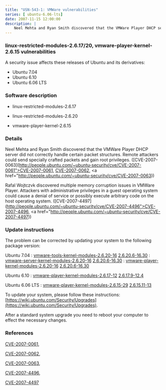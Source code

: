 ```yaml
---
title: "USN-543-1: VMWare vulnerabilities"
series: [ ubuntu-6.06-lts]
date: 2007-11-15 12:00:00
description: |
    Neel Mehta and Ryan Smith discovered that the VMWare Player DHCP server did not correctly handle certain packet structures.  Remote attackers could send specially crafted packets and gain root privileges. ([CVE-2007-0063](http://people.ubuntu.com/~ubuntu-security/cve/CVE-2007-0061">CVE-2007-0061</a>, <a href="http://people.ubuntu.com/~ubuntu-security/cve/CVE-2007-0062">CVE-2007-0062</a>, <a href="http://people.ubuntu.com/~ubuntu-security/cve/CVE-2007-0063))
--- 
```

 
### linux-restricted-modules-2.6.17/20, vmware-player-kernel-2.6.15 vulnerabilities

A security issue affects these releases of Ubuntu and its derivatives:

* Ubuntu 7.04
* Ubuntu 6.10
* Ubuntu 6.06 LTS

### Software description

* linux-restricted-modules-2.6.17 

* linux-restricted-modules-2.6.20 

* vmware-player-kernel-2.6.15 

### Details

Neel Mehta and Ryan Smith discovered that the VMWare Player DHCP server did not correctly handle certain packet structures. Remote attackers could send specially crafted packets and gain root privileges. ([CVE-2007-0063](http://people.ubuntu.com/~ubuntu-security/cve/CVE-2007-0061">CVE-2007-0061</a>, <a href="http://people.ubuntu.com/~ubuntu-security/cve/CVE-2007-0062">CVE-2007-0062</a>, <a href="http://people.ubuntu.com/~ubuntu-security/cve/CVE-2007-0063))

Rafal Wojtczvk discovered multiple memory corruption issues in VMWare Player. Attackers with administrative privileges in a guest operating system could cause a denial of service or possibly execute arbitrary code on the host operating system. ([CVE-2007-4497](http://people.ubuntu.com/~ubuntu-security/cve/CVE-2007-4496">CVE-2007-4496</a>, <a href="http://people.ubuntu.com/~ubuntu-security/cve/CVE-2007-4497)) 

### Update instructions

The problem can be corrected by updating your system to the following package version:

Ubuntu 7.04
 : [vmware-tools-kernel-modules-2.6.20-16](https://launchpad.net/ubuntu/+source/linux-restricted-modules-2.6.20) <span> [2.6.20.6-16.30](https://launchpad.net/ubuntu/+source/linux-restricted-modules-2.6.20/2.6.20.6-16.30) </span> 
 : [vmware-server-kernel-modules-2.6.20-16](https://launchpad.net/ubuntu/+source/linux-restricted-modules-2.6.20) <span> [2.6.20.6-16.30](https://launchpad.net/ubuntu/+source/linux-restricted-modules-2.6.20/2.6.20.6-16.30) </span> 
 : [vmware-player-kernel-modules-2.6.20-16](https://launchpad.net/ubuntu/+source/linux-restricted-modules-2.6.20) <span> [2.6.20.6-16.30](https://launchpad.net/ubuntu/+source/linux-restricted-modules-2.6.20/2.6.20.6-16.30) </span> 

Ubuntu 6.10
 : [vmware-player-kernel-modules-2.6.17-12](https://launchpad.net/ubuntu/+source/linux-restricted-modules-2.6.17) <span> [2.6.17.9-12.4](https://launchpad.net/ubuntu/+source/linux-restricted-modules-2.6.17/2.6.17.9-12.4) </span> 

Ubuntu 6.06 LTS
 : [vmware-player-kernel-modules-2.6.15-29](https://launchpad.net/ubuntu/+source/vmware-player-kernel-2.6.15) <span> [2.6.15.11-13](https://launchpad.net/ubuntu/+source/vmware-player-kernel-2.6.15/2.6.15.11-13) </span> 

To update your system, please follow these instructions: [https://wiki.ubuntu.com/Security/Upgrades](https://wiki.ubuntu.com/Security/Upgrades).

After a standard system upgrade you need to reboot your computer to effect the necessary changes. 

### References

 [CVE-2007-0061](http://people.ubuntu.com/~ubuntu-security/cve/CVE-2007-0061), 

 [CVE-2007-0062](http://people.ubuntu.com/~ubuntu-security/cve/CVE-2007-0062), 

 [CVE-2007-0063](http://people.ubuntu.com/~ubuntu-security/cve/CVE-2007-0063), 

 [CVE-2007-4496](http://people.ubuntu.com/~ubuntu-security/cve/CVE-2007-4496), 

 [CVE-2007-4497](http://people.ubuntu.com/~ubuntu-security/cve/CVE-2007-4497)
 
